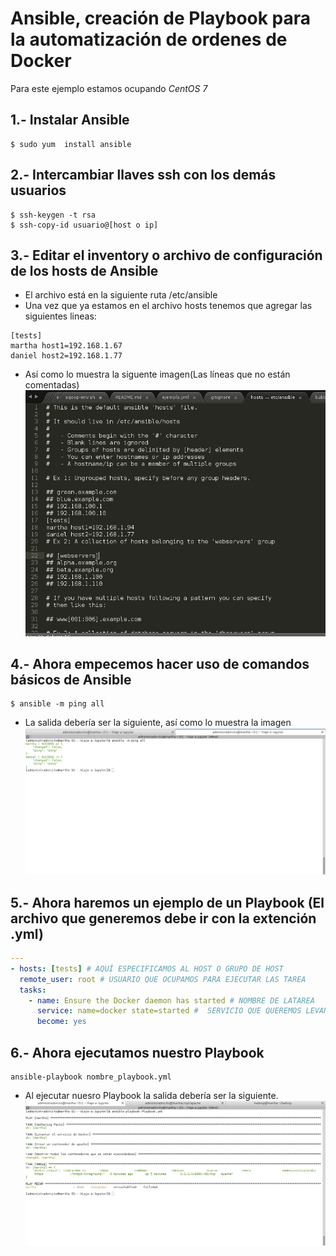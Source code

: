 # Ansible, creación de Playbook para la automatización de ordenes de Docker


 Para este ejemplo estamos ocupando *CentOS 7*

## 1.- Instalar Ansible
```
$ sudo yum  install ansible
```
## 2.- Intercambiar llaves ssh con los demás usuarios
```
$ ssh-keygen -t rsa
$ ssh-copy-id usuario@[host o ip]
```
## 3.- Editar el inventory o archivo de configuración de los hosts de Ansible
* El archivo está en la siguiente ruta  /etc/ansible
* Una vez que ya estamos en el archivo hosts tenemos que agregar las siguientes lineas:
```
[tests]
martha host1=192.168.1.67
daniel host2=192.168.1.77
```
* Así como lo muestra la siguente imagen(Las líneas que no están comentadas)
![alt text](https://github.com/Dauzy/S1---Viaje-a-Jupyter/blob/martha_cr/imagen1.png)

## 4.- Ahora empecemos  hacer uso de comandos básicos de Ansible
```
$ ansible -m ping all
```
* La salida debería ser la  siguiente, así como lo muestra la imagen
![alt text](https://github.com/Dauzy/S1---Viaje-a-Jupyter/blob/martha_cr/imagen2.png)
## 5.- Ahora haremos un ejemplo de un Playbook (El archivo que generemos debe ir con la extención .yml)
```YAML
---
- hosts: [tests] # AQUÍ ESPECIFICAMOS AL HOST O GRUPO DE HOST 
  remote_user: root # USUARIO QUE OCUPAMOS PARA EJECUTAR LAS TAREA
  tasks:
    - name: Ensure the Docker daemon has started # NOMBRE DE LATAREA
      service: name=docker state=started #  SERVICIO QUE QUEREMOS LEVANTAR
      become: yes 
```
## 6.- Ahora ejecutamos nuestro Playbook
```
ansible-playbook nombre_playbook.yml
```
 * Al ejecutar  nuesro Playbook la salida debería ser la siguiente.
![alt text](https://github.com/Dauzy/S1---Viaje-a-Jupyter/blob/martha_cr/imagen3.png)



